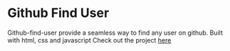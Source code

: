 # Github Find User
Github-find-user provide a seamless way to find any user on github. Built with html, css and javascript Check out the project [here](https://topegithubfinduser.netlify.app/)
